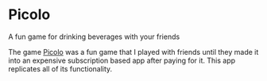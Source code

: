 # Picolo
A fun game for drinking beverages with your friends

The game [Picolo](https://apps.apple.com/ca/app/picolo-drinking-game/id1001473964) was a fun game that I played with friends until they made it into an expensive subscription based app after paying for it. This app replicates all of its functionality.

